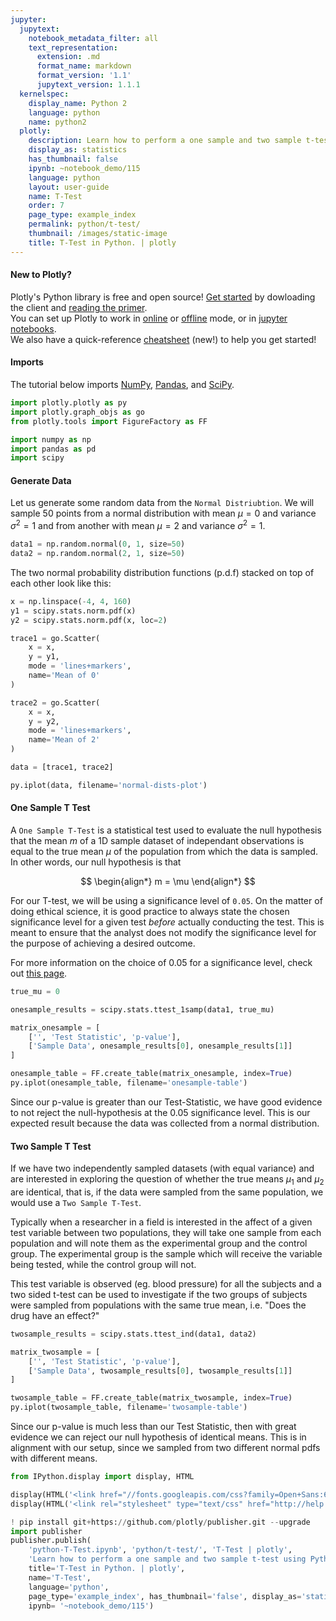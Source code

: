 ```yaml
---
jupyter:
  jupytext:
    notebook_metadata_filter: all
    text_representation:
      extension: .md
      format_name: markdown
      format_version: '1.1'
      jupytext_version: 1.1.1
  kernelspec:
    display_name: Python 2
    language: python
    name: python2
  plotly:
    description: Learn how to perform a one sample and two sample t-test using Python.
    display_as: statistics
    has_thumbnail: false
    ipynb: ~notebook_demo/115
    language: python
    layout: user-guide
    name: T-Test
    order: 7
    page_type: example_index
    permalink: python/t-test/
    thumbnail: /images/static-image
    title: T-Test in Python. | plotly
---
```


#### New to Plotly?
Plotly's Python library is free and open source! [Get started](https://plot.ly/python/getting-started/) by dowloading the client and [reading the primer](https://plot.ly/python/getting-started/).
<br>You can set up Plotly to work in [online](https://plot.ly/python/getting-started/#initialization-for-online-plotting) or [offline](https://plot.ly/python/getting-started/#initialization-for-offline-plotting) mode, or in [jupyter notebooks](https://plot.ly/python/getting-started/#start-plotting-online).
<br>We also have a quick-reference [cheatsheet](https://images.plot.ly/plotly-documentation/images/python_cheat_sheet.pdf) (new!) to help you get started!


#### Imports
The tutorial below imports [NumPy](http://www.numpy.org/), [Pandas](https://plot.ly/pandas/intro-to-pandas-tutorial/), and [SciPy](https://www.scipy.org/).

```python
import plotly.plotly as py
import plotly.graph_objs as go
from plotly.tools import FigureFactory as FF

import numpy as np
import pandas as pd
import scipy
```

#### Generate Data


Let us generate some random data from the `Normal Distriubtion`. We will sample 50 points from a normal distribution with mean $\mu = 0$ and variance $\sigma^2 = 1$ and from another with mean $\mu = 2$ and variance $\sigma^2 = 1$.

```python
data1 = np.random.normal(0, 1, size=50)
data2 = np.random.normal(2, 1, size=50)
```

The two normal probability distribution functions (p.d.f) stacked on top of each other look like this:

```python
x = np.linspace(-4, 4, 160)
y1 = scipy.stats.norm.pdf(x)
y2 = scipy.stats.norm.pdf(x, loc=2)

trace1 = go.Scatter(
    x = x,
    y = y1,
    mode = 'lines+markers',
    name='Mean of 0'
)

trace2 = go.Scatter(
    x = x,
    y = y2,
    mode = 'lines+markers',
    name='Mean of 2'
)

data = [trace1, trace2]

py.iplot(data, filename='normal-dists-plot')
```

#### One Sample T Test


A `One Sample T-Test` is a statistical test used to evaluate the null hypothesis that the mean $m$ of a 1D sample dataset of independant observations is equal to the true mean $\mu$ of the population from which the data is sampled. In other words, our null hypothesis is that

$$
\begin{align*}
m = \mu
\end{align*}
$$

For our T-test, we will be using a significance level of `0.05`. On the matter of doing ethical science, it is good practice to always state the chosen significance level for a given test _before_ actually conducting the test. This is meant to ensure that the analyst does not modify the significance level for the purpose of achieving a desired outcome.

For more information on the choice of 0.05 for a significance level, check out [this page](http://www.investopedia.com/exam-guide/cfa-level-1/quantitative-methods/hypothesis-testing.asp).

```python
true_mu = 0

onesample_results = scipy.stats.ttest_1samp(data1, true_mu)

matrix_onesample = [
    ['', 'Test Statistic', 'p-value'],
    ['Sample Data', onesample_results[0], onesample_results[1]]
]

onesample_table = FF.create_table(matrix_onesample, index=True)
py.iplot(onesample_table, filename='onesample-table')
```

Since our p-value is greater than our Test-Statistic, we have good evidence to not reject the null-hypothesis at the $0.05$ significance level. This is our expected result because the data was collected from a normal distribution.


#### Two Sample T Test


If we have two independently sampled datasets (with equal variance) and are interested in exploring the question of whether the true means $\mu_1$ and $\mu_2$ are identical, that is, if the data were sampled from the same population, we would use a `Two Sample T-Test`.

Typically when a researcher in a field is interested in the affect of a given test variable between two populations, they will take one sample from each population and will note them as the experimental group and the control group. The experimental group is the sample which will receive the variable being tested, while the control group will not.

This test variable is observed (eg. blood pressure) for all the subjects and a two sided t-test can be used to investigate if the two groups of subjects were sampled from populations with the same true mean, i.e. "Does the drug have an effect?"

```python
twosample_results = scipy.stats.ttest_ind(data1, data2)

matrix_twosample = [
    ['', 'Test Statistic', 'p-value'],
    ['Sample Data', twosample_results[0], twosample_results[1]]
]

twosample_table = FF.create_table(matrix_twosample, index=True)
py.iplot(twosample_table, filename='twosample-table')
```

Since our p-value is much less than our Test Statistic, then with great evidence we can reject our null hypothesis of identical means. This is in alignment with our setup, since we sampled from two different normal pdfs with different means.

```python
from IPython.display import display, HTML

display(HTML('<link href="//fonts.googleapis.com/css?family=Open+Sans:600,400,300,200|Inconsolata|Ubuntu+Mono:400,700" rel="stylesheet" type="text/css" />'))
display(HTML('<link rel="stylesheet" type="text/css" href="http://help.plot.ly/documentation/all_static/css/ipython-notebook-custom.css">'))

! pip install git+https://github.com/plotly/publisher.git --upgrade
import publisher
publisher.publish(
    'python-T-Test.ipynb', 'python/t-test/', 'T-Test | plotly',
    'Learn how to perform a one sample and two sample t-test using Python.',
    title='T-Test in Python. | plotly',
    name='T-Test',
    language='python',
    page_type='example_index', has_thumbnail='false', display_as='statistics', order=7,
    ipynb= '~notebook_demo/115')
```

```python

```
